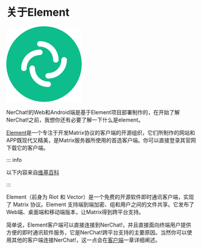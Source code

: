 # 关于Element

<!-- <img src="./element.png" style="max-height: 100px; margin-top:16px"/> -->
![](../../assets/element-logo-mark-primary.svg)

NerChat!的Web和Android端是基于Element项目部署制作的，在开始了解NerChat!之前，我想你还有必要了解一下什么是element。

[Element](https://element.io/)是一个专注于开发Matrix协议的客户端的开源组织，它们所制作的网站和APP既现代又精美，是Matrix服务器所使用的首选客户端。你可以直接登录其官网下载它的客户端。

::: info

以下内容来自[维基百科](https://zh.wikipedia.org/wiki/Element)

:::

Element（前身为 Riot 和 Vector）是一个免费的开源软件即时通讯客户端，实现了 Matrix 协议。Element 支持端到端加密、组和用户之间的文件共享。它发布了Web端、桌面端和移动端版本，让Matrix得到跨平台支持。

简单说，Element客户端可以直接连接到NerChat!，并且直接面向终端用户提供方便的即时通讯软件服务，它是NerChat!跨平台支持的主要原因。当然你可以使用其他的客户端连接NerChat!，这一点会在[客户端](../client/available-clients)一章详细阐述。
